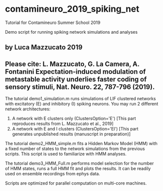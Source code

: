 # contamineuro_2019_spiking_net
 Tutorial for Contamineuro Summer School 2019
 
Demo script for running spiking network simulations and analyses

by Luca Mazzucato 2019
----------------------------------------
Please cite:
L. Mazzucato, G. La Camera, A. Fontanini 
Expectation-induced modulation of metastable activity underlies faster coding of sensory stimuli, 
Nat. Neuro. 22, 787-796 (2019).
----------------------------------------

The tutorial demo1_simulation.m runs simulations of LIF clustered networks with excitatory (E) and inhibitory (I) spiking neurons.
You may run 2 different network architectures: 
1) A network with E clusters only (ClustersOption='E') [This part reproduces results from L. Mazzucato et al., 2019]
2) A network with E and I clusters (ClustersOption='EI')  [This part generates unpublished results (manuscript in preparation)]

The tutorial demo2_HMM_simple.m fits a Hidden Markov Model (HMM) with a fixed number of states to the network simulations from the previous scripts. This script is used to familiarize with HMM analyses.

The tutorial demo3_HMM_Full.m performs model selection for the number of HMM states, runs a full HMM fit and plots the results. It can be readily used on ensemble recordings from ephys data.

Scripts are optimized for parallel computation on multi-core machines.